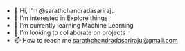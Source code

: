 - 👋 Hi, I’m @sarathchandradasariraju
- 👀 I’m interested in Explore things 
- 🌱 I’m currently learning Machine Learning
- 💞️ I’m looking to collaborate on projects
- 📫 How to reach me sarathchandradasariraju@gmail.com

<!---
sarathchandradasariraju/sarathchandradasariraju is a ✨ special ✨ repository because its `README.md` (this file) appears on your GitHub profile.
You can click the Preview link to take a look at your changes.
--->
